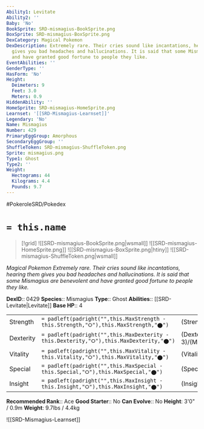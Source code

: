 ```yaml
---
Ability1: Levitate
Ability2: ''
Baby: 'No'
BookSprite: SRD-mismagius-BookSprite.png
BoxSprite: SRD-mismagius-BoxSprite.png
DexCategory: Magical Pokemon
DexDescription: Extremely rare. Their cries sound like incantations, hearing them
  gives you bad headaches and hallucinations. It is said that some Mismagius are benevolent
  and have granted good fortune to people they like.
EventAbilities: ''
GenderType: ''
HasForm: 'No'
Height:
  Deimeters: 9
  Feet: 3.0
  Meters: 0.9
HiddenAbility: ''
HomeSprite: SRD-mismagius-HomeSprite.png
Learnset: '[[SRD-Mismagius-Learnset]]'
Legendary: 'No'
Name: Mismagius
Number: 429
PrimaryEggGroup: Amorphous
SecondaryEggGroup: ''
ShuffleToken: SRD-mismagius-ShuffleToken.png
Sprite: mismagius.png
Type1: Ghost
Type2: ''
Weight:
  Hectograms: 44
  Kilograms: 4.4
  Pounds: 9.7
---
```


#PokeroleSRD/Pokedex

# `= this.name`

> [!grid]
> ![[SRD-mismagius-BookSprite.png|wsmall]]
> ![[SRD-mismagius-HomeSprite.png]]
> ![[SRD-mismagius-BoxSprite.png|htiny]]
> ![[SRD-mismagius-ShuffleToken.png|wsmall]]


*Magical Pokemon*
*Extremely rare. Their cries sound like incantations, hearing them gives you bad headaches and hallucinations. It is said that some Mismagius are benevolent and have granted good fortune to people they like.*

**DexID**:: 0429
**Species**:: Mismagius
**Type**:: Ghost
**Abilities**:: [[SRD-Levitate|Levitate]]
**Base HP**:: 4

|           |                                                                                        |                                          |
| --------- | -------------------------------------------------------------------------------------- | ---------------------------------------- |
| Strength  | `= padleft(padright("",this.MaxStrength - this.Strength,"⭘"),this.MaxStrength,"⬤")`    | (Strength::2)/(MaxStrength::4)   |
| Dexterity | `= padleft(padright("",this.MaxDexterity - this.Dexterity,"⭘"),this.MaxDexterity,"⬤")` | (Dexterity:: 3)/(MaxDexterity::6) |
| Vitality  | `= padleft(padright("",this.MaxVitality - this.Vitality,"⭘"),this.MaxVitality,"⬤")`    | (Vitality::2)/(MaxVitality::4)   |
| Special   | `= padleft(padright("",this.MaxSpecial - this.Special,"⭘"),this.MaxSpecial,"⬤")`       | (Special::3)/(MaxSpecial::6)     |
| Insight   | `= padleft(padright("",this.MaxInsight - this.Insight,"⭘"),this.MaxInsight,"⬤")`       | (Insight::3)/(MaxInsight::6)     |


**Recommended Rank**:: Ace
**Good Starter**:: No
**Can Evolve**:: No
**Height**: 3'0" / 0.9m
**Weight**: 9.7lbs / 4.4kg

![[SRD-Mismagius-Learnset]]